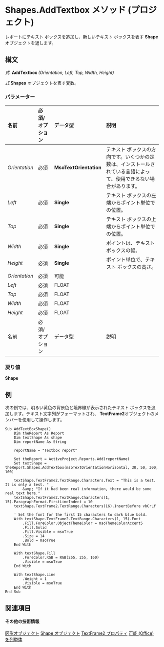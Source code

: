 
# Shapes.AddTextbox メソッド (プロジェクト)
レポートにテキスト ボックスを追加し、新しいテキスト ボックスを表す **Shape**オブジェクトを返します。

## 構文

 _式_. **AddTextbox** _(Orientation,_ _Left,_ _Top,_ _Width,_ _Height)_

 _式_ **Shapes** オブジェクトを表す変数。


### パラメーター



|**名前**|**必須/オプション**|**データ型**|**説明**|
|:-----|:-----|:-----|:-----|
| _Orientation_|必須|**MsoTextOrientation**|テキスト ボックスの方向です。いくつかの定数は、インストールされている言語によって、使用できるない場合があります。|
| _Left_|必須|**Single**|テキスト ボックスの左端からポイント単位での位置。|
| _Top_|必須|**Single**|テキスト ボックスの上端からポイント単位での位置。|
| _Width_|必須|**Single**|ポイントは、テキスト ボックスの幅。|
| _Height_|必須|**Single**|ポイント単位で、テキスト ボックスの高さ。|
| _Orientation_|必須|可能||
| _Left_|必須|FLOAT||
| _Top_|必須|FLOAT||
| _Width_|必須|FLOAT||
| _Height_|必須|FLOAT||
|名前|必須/オプション|データ型|説明|

### 戻り値

 **Shape**


## 例

次の例では、明るい黄色の背景色と境界線が表示されたテキスト ボックスを追加します。テキスト文字列がフォーマットされ、  **TextFrame2**オブジェクトのメンバーを使用して操作します。


```
Sub AddTextBoxShape()
    Dim theReport As Report
    Dim textShape As shape
    Dim reportName As String
    
    reportName = "Textbox report"
    
    Set theReport = ActiveProject.Reports.Add(reportName)
    Set textShape = theReport.Shapes.AddTextbox(msoTextOrientationHorizontal, 30, 50, 300, 100)
    
    textShape.TextFrame2.TextRange.Characters.Text = "This is a test. It is only a test. " _
        &amp; "If it had been real information, there would be some real text here."
    textShape.TextFrame2.TextRange.Characters(1, 15).ParagraphFormat.FirstLineIndent = 10
    textShape.TextFrame2.TextRange.Characters(16).InsertBefore vbCrLf
    
    ' Set the font for the first 15 characters to dark blue bold.
    With textShape.TextFrame2.TextRange.Characters(1, 15).Font
        .Fill.ForeColor.ObjectThemeColor = msoThemeColorAccent5
        .Fill.Solid
        .Fill.Visible = msoTrue
        .Size = 14
        .Bold = msoTrue
    End With

    With textShape.Fill
        .ForeColor.RGB = RGB(255, 255, 160)
        .Visible = msoTrue
    End With
   
    With textShape.Line
        .Weight = 1
        .Visible = msoTrue
    End With
End Sub
```


## 関連項目


#### その他の技術情報


[図形オブジェクト](6e42040c-dd5a-de4c-afa8-f9e33d1e5054.md)
[Shape オブジェクト](d2b32bcd-5595-a4a7-9772-feb25fd0103a.md)
[TextFrame2 プロパティ](9f79d3a3-780c-e0b8-1255-e74e027b9902.md)
[可能 (Office) を列挙体](http://msdn.microsoft.com/en-us/library/office/ff862778%28v=office.15%29)